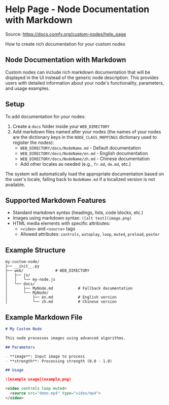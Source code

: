 # Help Page - Node Documentation with Markdown

Source: <https://docs.comfy.org/custom-nodes/help_page>

How to create rich documentation for your custom nodes

## Node Documentation with Markdown

Custom nodes can include rich markdown documentation that will be displayed in the UI instead of the generic node description. This provides users with detailed information about your node's functionality, parameters, and usage examples.

## Setup

To add documentation for your nodes:

1. Create a `docs` folder inside your `WEB_DIRECTORY`
2. Add markdown files named after your nodes (the names of your nodes are the dictionary keys in the `NODE_CLASS_MAPPINGS` dictionary used to register the nodes):
   - `WEB_DIRECTORY/docs/NodeName.md` - Default documentation
   - `WEB_DIRECTORY/docs/NodeName/en.md` - English documentation
   - `WEB_DIRECTORY/docs/NodeName/zh.md` - Chinese documentation
   - Add other locales as needed (e.g., `fr.md`, `de.md`, etc.)

The system will automatically load the appropriate documentation based on the user's locale, falling back to `NodeName.md` if a localized version is not available.

## Supported Markdown Features

- Standard markdown syntax (headings, lists, code blocks, etc.)
- Images using markdown syntax: `![alt text](image.png)`
- HTML media elements with specific attributes:
  - `<video>` and `<source>` tags
  - Allowed attributes: `controls`, `autoplay`, `loop`, `muted`, `preload`, `poster`

## Example Structure

```
my-custom-node/
├── __init__.py
├── web/              # WEB_DIRECTORY
│   ├── js/
│   │   └── my-node.js
│   └── docs/
│       ├── MyNode.md           # Fallback documentation
│       └── MyNode/
│           ├── en.md           # English version
│           └── zh.md           # Chinese version
```

## Example Markdown File

```markdown
# My Custom Node

This node processes images using advanced algorithms.

## Parameters

- **image**: Input image to process
- **strength**: Processing strength (0.0 - 1.0)

## Usage

![example usage](example.png)

<video controls loop muted>
  <source src="demo.mp4" type="video/mp4">
</video>
```
